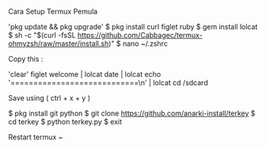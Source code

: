 Cara Setup Termux Pemula

'pkg update && pkg upgrade'
$ pkg install curl figlet ruby
$ gem install lolcat
$ sh -c "$(curl -fsSL https://github.com/Cabbagec/termux-ohmyzsh/raw/master/install.sh)"
$ nano ~/.zshrc

Copy this :


'clear'
figlet welcome | lolcat
date | lolcat
echo '============================\n' | lolcat
cd /sdcard


Save using ( ctrl + x + y )

$ pkg install git python
$ git clone https://github.com/anarki-install/terkey
$ cd terkey
$ python terkey.py
$ exit

Restart termux ~
